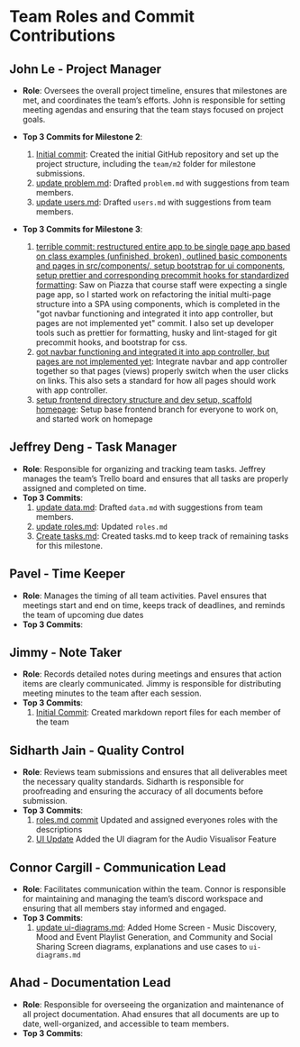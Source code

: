 # Team Roles and Commit Contributions

## John Le - Project Manager

- **Role**: Oversees the overall project timeline, ensures that milestones are met, and coordinates the team’s efforts. John is responsible for setting meeting agendas and ensuring that the team stays focused on project goals.
- **Top 3 Commits for Milestone 2**:

  1. [Initial commit](https://github.com/johncle/CS326Team7/commit/7ffef6cc63f027a5ad35c68cec22401b6f9279b6): Created the initial GitHub repository and set up the project structure, including the `team/m2` folder for milestone submissions.
  2. [update problem.md](https://github.com/johncle/CS326Team7/commit/b23457f3797324eac858844615f7c51ba3308fb8): Drafted `problem.md` with suggestions from team members.
  3. [update users.md](https://github.com/johncle/CS326Team7/commit/bc74cfcf82c27a65a7dbfad1c777fe599d15acd8): Drafted `users.md` with suggestions from team members.

- **Top 3 Commits for Milestone 3**:
  1. [terrible commit: restructured entire app to be single page app based on class examples (unfinished, broken), outlined basic components and pages in src/components/, setup bootstrap for ui components, setup prettier and corresponding precommit hooks for standardized formatting](https://github.com/johncle/CS326Team7/commit/44ffa082f8a4875bd6112469c0568f1bbe88305f): Saw on Piazza that course staff were expecting a single page app, so I started work on refactoring the initial multi-page structure into a SPA using components, which is completed in the "got navbar functioning and integrated it into app controller, but pages are not implemented yet" commit. I also set up developer tools such as prettier for formatting, husky and lint-staged for git precommit hooks, and bootstrap for css.
  2. [got navbar functioning and integrated it into app controller, but pages are not implemented yet](https://github.com/johncle/CS326Team7/commit/3153d0eecfbadee6af29e378853c5c3976100526): Integrate navbar and app controller together so that pages (views) properly switch when the user clicks on links. This also sets a standard for how all pages should work with app controller.
  3. [setup frontend directory structure and dev setup, scaffold homepage](https://github.com/johncle/CS326Team7/commit/955992c3ef48023f38143f91414a1a66c7f416aa): Setup base frontend branch for everyone to work on, and started work on homepage

## Jeffrey Deng - Task Manager

- **Role**: Responsible for organizing and tracking team tasks. Jeffrey manages the team’s Trello board and ensures that all tasks are properly assigned and completed on time.
- **Top 3 Commits**:
  1. [update data.md](https://github.com/johncle/CS326Team7/commit/77e66dcd282025d7128ca9f0e408ac1ad27d6bb7): Drafted `data.md` with suggestions from team members.
  2. [update roles.md](https://github.com/johncle/CS326Team7/commit/d277b30b7f3049924648015d8f6586fce3c8d9fc): Updated `roles.md`
  3. [Create tasks.md](https://github.com/johncle/CS326Team7/commit/9144d9703d3ebeb0aedfcf54a03cad10d4a43171): Created tasks.md to keep track of remaining tasks for this milestone.

## Pavel - Time Keeper

- **Role**: Manages the timing of all team activities. Pavel ensures that meetings start and end on time, keeps track of deadlines, and reminds the team of upcoming due dates
- **Top 3 Commits**:

## Jimmy - Note Taker

- **Role**: Records detailed notes during meetings and ensures that action items are clearly communicated. Jimmy is responsible for distributing meeting minutes to the team after each session.
- **Top 3 Commits**:
  1. [Initial Commit](https://github.com/johncle/CS326Team7/commit/22967a182c1cfcfe35b2293190716dfd135ae1d0): Created markdown report files for each member of the team

## Sidharth Jain - Quality Control

- **Role**: Reviews team submissions and ensures that all deliverables meet the necessary quality standards. Sidharth is responsible for proofreading and ensuring the accuracy of all documents before submission.
- **Top 3 Commits**:
  1. [roles.md commit](https://github.com/johncle/CS326Team7/commit/08764e1af923331a7d3c0626fd16149390b0117e)
     Updated and assigned everyones roles with the descriptions
  2. [UI Update](https://github.com/johncle/CS326Team7/commit/6e001951e996431e2da3360ad8641e88f0750e73)
     Added the UI diagram for the Audio Visualisor Feature

## Connor Cargill - Communication Lead

- **Role**: Facilitates communication within the team. Connor is responsible for maintaining and managing the team’s discord workspace and ensuring that all members stay informed and engaged.
- **Top 3 Commits**:
  1. [update ui-diagrams.md](https://github.com/johncle/CS326Team7/commit/78a56b375d2e6d55b4f7386a860535efd72ab03f): Added Home Screen - Music Discovery, Mood and Event Playlist Generation, and Community and Social Sharing Screen diagrams, explanations and use cases to `ui-diagrams.md`

## Ahad - Documentation Lead

- **Role**: Responsible for overseeing the organization and maintenance of all project documentation. Ahad ensures that all documents are up to date, well-organized, and accessible to team members.
- **Top 3 Commits**:
